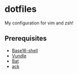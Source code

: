 # dotfiles
My configuration for vim and zsh!

## Prerequisites
- [Base16-shell](https://github.com/chriskempson/base16-shell)
- [Vundle](https://github.com/VundleVim/Vundle.vim)
- [Bat](https://github.com/sharkdp/bat)
- [ack](https://beyondgrep.com/)
